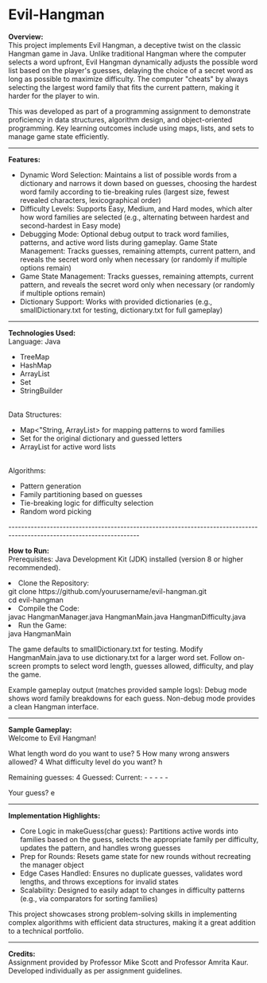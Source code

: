 # Evil-Hangman

<b>Overview:</b>
<br/>
This project implements Evil Hangman, a deceptive twist on the classic Hangman game in Java. Unlike traditional Hangman where the computer selects a word upfront, Evil Hangman dynamically adjusts the possible word list based on the player's guesses, delaying the choice of a secret word as long as possible to maximize difficulty. The computer "cheats" by always selecting the largest word family that fits the current pattern, making it harder for the player to win.

This was developed as part of a programming assignment to demonstrate proficiency in data structures, algorithm design, and object-oriented programming. Key learning outcomes include using maps, lists, and sets to manage game state efficiently.

-----------------------------------------------------------------------------------------------------------------------

<b>Features:</b>
<br/>
<ul>
  <li>Dynamic Word Selection: Maintains a list of possible words from a dictionary and narrows it down based on guesses, choosing the hardest word family according to tie-breaking rules (largest size, fewest revealed characters, lexicographical order)</li>
  <li>Difficulty Levels: Supports Easy, Medium, and Hard modes, which alter how word families are selected (e.g., alternating between hardest and second-hardest in Easy mode)</li>
  <li>Debugging Mode: Optional debug output to track word families, patterns, and active word lists during gameplay.
Game State Management: Tracks guesses, remaining attempts, current pattern, and reveals the secret word only when necessary (or randomly if multiple options remain)</li>
  <li>Game State Management: Tracks guesses, remaining attempts, current pattern, and reveals the secret word only when necessary (or randomly if multiple options remain)</li>
  <li>Dictionary Support: Works with provided dictionaries (e.g., smallDictionary.txt for testing, dictionary.txt for full gameplay)</li>
</ul>

-----------------------------------------------------------------------------------------------------------------------

<b>Technologies Used:</b>
<br/>
Language: Java
<ul>
  <li>TreeMap</li>
  <li>HashMap</li>
  <li>ArrayList</li>
  <li>Set</li>
  <li>StringBuilder</li>
</ul>
<br/>
Data Structures:
<ul>
  <li>Map<"String, ArrayList<String>> for mapping patterns to word families</li>
  <li>Set<String> for the original dictionary and guessed letters</li>
  <li>ArrayList<String> for active word lists</li>
</ul>
<br/>
Algorithms: 
<ul>
  <li>Pattern generation</li>
  <li>Family partitioning based on guesses</li>
  <li>Tie-breaking logic for difficulty selection</li>
  <li>Random word picking</li>
</ul>
-----------------------------------------------------------------------------------------------------------------------

<b>How to Run:</b>
<br/>
Prerequisites: Java Development Kit (JDK) installed (version 8 or higher recommended).

<li>
  Clone the Repository:
  <br/>
  git clone https://github.com/yourusername/evil-hangman.git
  <br/>
  cd evil-hangman
</li>

<li>
  Compile the Code:
  <br/>
  javac HangmanManager.java HangmanMain.java HangmanDifficulty.java
</li>

<li>
  Run the Game:
  <br/>
  java HangmanMain
</li>

The game defaults to smallDictionary.txt for testing. Modify HangmanMain.java to use dictionary.txt for a larger word set. Follow on-screen prompts to select word length, guesses allowed, difficulty, and play the game.

Example gameplay output (matches provided sample logs):
Debug mode shows word family breakdowns for each guess. Non-debug mode provides a clean Hangman interface.

-----------------------------------------------------------------------------------------------------------------------

<b>Sample Gameplay:</b>
<br/>
Welcome to Evil Hangman!

What length word do you want to use? 5
How many wrong answers allowed? 4
What difficulty level do you want? h

Remaining guesses: 4
Guessed: 
Current: - - - - -

Your guess? e

-----------------------------------------------------------------------------------------------------------------------

<b>Implementation Highlights:</b>
<br/>

<ul>
  <li>Core Logic in makeGuess(char guess): Partitions active words into families based on the guess, selects the appropriate family per difficulty, updates the pattern, and handles wrong guesses</li>
  <li>Prep for Rounds: Resets game state for new rounds without recreating the manager object</li>
  <li>Edge Cases Handled: Ensures no duplicate guesses, validates word lengths, and throws exceptions for invalid states</li>
  <li>Scalability: Designed to easily adapt to changes in difficulty patterns (e.g., via comparators for sorting families)</li>
</ul>

This project showcases strong problem-solving skills in implementing complex algorithms with efficient data structures, making it a great addition to a technical portfolio.

-----------------------------------------------------------------------------------------------------------------------

<b>Credits:</b>
<br/>
Assignment provided by Professor Mike Scott and Professor Amrita Kaur. Developed individually as per assignment guidelines.
